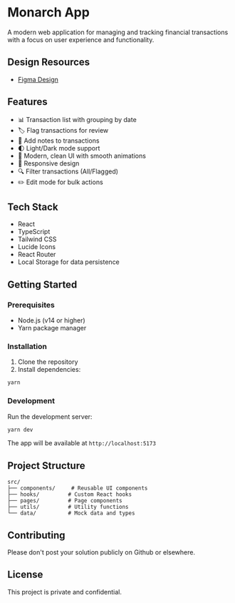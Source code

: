 # Monarch App

A modern web application for managing and tracking financial transactions with a focus on user experience and functionality.

## Design Resources

- [Figma Design](https://www.figma.com/community/file/1492578183892527094/monarch-transactions-app)

## Features

- 📊 Transaction list with grouping by date
- 🏷️ Flag transactions for review
- 📝 Add notes to transactions
- 🌓 Light/Dark mode support
- 🎨 Modern, clean UI with smooth animations
- 📱 Responsive design
- 🔍 Filter transactions (All/Flagged)
- ✏️ Edit mode for bulk actions

## Tech Stack

- React
- TypeScript
- Tailwind CSS
- Lucide Icons
- React Router
- Local Storage for data persistence

## Getting Started

### Prerequisites

- Node.js (v14 or higher)
- Yarn package manager

### Installation

1. Clone the repository
2. Install dependencies:

```bash
yarn
```

### Development

Run the development server:

```bash
yarn dev
```

The app will be available at `http://localhost:5173`

## Project Structure

```
src/
├── components/     # Reusable UI components
├── hooks/         # Custom React hooks
├── pages/         # Page components
├── utils/         # Utility functions
└── data/          # Mock data and types
```

## Contributing

Please don't post your solution publicly on Github or elsewhere.

## License

This project is private and confidential.
